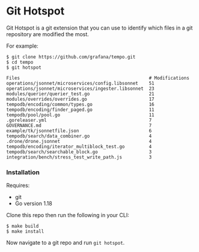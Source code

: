 # Git Hotspot

Git Hotspot is a git extension that you can use to identify which files in a git repository are modified the most.

For example:

```
$ git clone https://github.com/grafana/tempo.git
$ cd tempo
$ git hotspot

Files                                                # Modifications
operations/jsonnet/microservices/config.libsonnet    51
operations/jsonnet/microservices/ingester.libsonnet  23
modules/querier/querier_test.go                      21
modules/overrides/overrides.go                       17
tempodb/encoding/common/types.go                     16
tempodb/encoding/finder_paged.go                     11
tempodb/pool/pool.go                                 11
.goreleaser.yml                                      7
GOVERNANCE.md                                        7
example/tk/jsonnetfile.json                          6
tempodb/search/data_combiner.go                      4
.drone/drone.jsonnet                                 4
tempodb/encoding/iterator_multiblock_test.go         4
tempodb/search/searchable_block.go                   3
integration/bench/stress_test_write_path.js          3
```

### Installation

Requires:
- git
- Go version 1.18

Clone this repo then run the following in your CLI:

```
$ make build  
$ make install
```

Now navigate to a git repo and run `git hotspot`.

